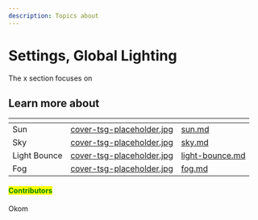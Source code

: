 ```yaml
---
description: Topics about
---
```


# Settings, Global Lighting

The x section focuses on&#x20;



## Learn more about

<table data-view="cards"><thead><tr><th></th><th data-hidden data-card-cover data-type="files"></th><th data-hidden data-card-target data-type="content-ref"></th></tr></thead><tbody><tr><td>Sun</td><td><a href="../../../.gitbook/assets/cover-tsg-placeholder.jpg">cover-tsg-placeholder.jpg</a></td><td><a href="sun.md">sun.md</a></td></tr><tr><td>Sky</td><td><a href="../../../.gitbook/assets/cover-tsg-placeholder.jpg">cover-tsg-placeholder.jpg</a></td><td><a href="sky.md">sky.md</a></td></tr><tr><td>Light Bounce</td><td><a href="../../../.gitbook/assets/cover-tsg-placeholder.jpg">cover-tsg-placeholder.jpg</a></td><td><a href="light-bounce.md">light-bounce.md</a></td></tr><tr><td>Fog</td><td><a href="../../../.gitbook/assets/cover-tsg-placeholder.jpg">cover-tsg-placeholder.jpg</a></td><td><a href="fog.md">fog.md</a></td></tr></tbody></table>



#### <mark style="color:green;">Contributors</mark>

Okom
